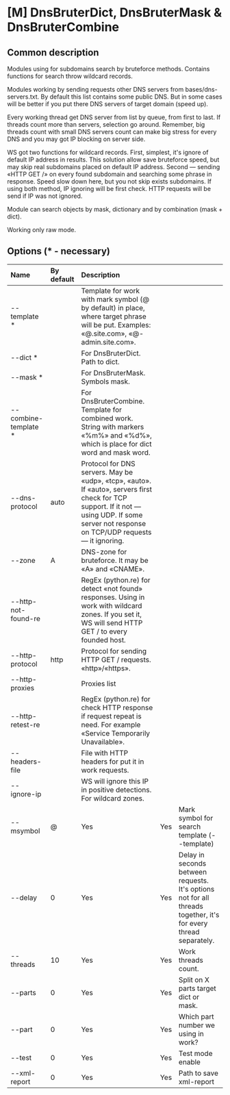 # \[M\] DnsBruterDict, DnsBruterMask & DnsBruterCombine

## Common description

Modules using for subdomains search by bruteforce methods. Contains functions for search throw wildcard records.

Modules working by sending requests other DNS servers from bases/dns-servers.txt. By default this list contains some public DNS. But in some cases will be better if you put there DNS servers of target domain \(speed up\).

Every working thread get DNS server from list by queue, from first to last. If threads count more than servers, selection go around. Remember, big threads count with small DNS servers count can make big stress for every DNS and you may got IP blocking on server side.

WS got two functions for wildcard records. First, simplest, it's ignore of default IP address in results. This solution allow save bruteforce speed, but may skip real subdomains placed on default IP address. Second — sending «HTTP GET /» on every found subdomain and searching some phrase in response. Speed slow down here, but you not skip exists subdomains. If using both method, IP ignoring will be first check. HTTP requests will be send if IP was not ignored.

Module can search objects by mask, dictionary and by combination \(mask + dict\).

Working only raw mode.

## Options \(\* - necessary\)

| Name | By default | Description |  |  |
| :--- | :--- | :--- | :--- | :--- |
| --template \* |  | Template for work with mark symbol \(@ by default\) in place, where target phrase will be put. Examples:  «@.site.com», «@-admin.site.com». |  |  |
| --dict \* |  | For DnsBruterDict. Path to dict. |  |  |
| --mask \* |  | For DnsBruterMask. Symbols mask. |  |  |
| --combine-template \* |  | For DnsBruterCombine. Template for combined work. String with markers «%m%» and «%d%», which is place for dict word and mask word. |  |  |
| --dns-protocol | auto | Protocol for DNS servers. May be «udp», «tcp», «auto». If «auto», servers first check for TCP support. If it not — using UDP. If some server not response on TCP/UDP requests — it ignoring. |  |  |
| --zone | A | DNS-zone for bruteforce. It may be «А» and «CNAME». |  |  |
| --http-not-found-re |  | RegEx \(python.re\) for detect «not found» responses. Using in work with wildcard zones. If you set it, WS will send HTTP GET / to every founded host. |  |  |
| --http-protocol | http | Protocol for sending HTTP GET / requests. «http»/«https». |  |  |
| --http-proxies |  | Proxies list |  |  |
| --http-retest-re |  | RegEx \(python.re\) for check HTTP response if request repeat is need. For example «Service Temporarily Unavailable». |  |  |
| --headers-file |  | File with HTTP headers for put it in work requests. |  |  |
| --ignore-ip |  | WS will ignore this IP in positive detections. For wildcard zones. |  |  |
| --msymbol | @ | Yes | Yes | Mark symbol for search template \(--template\) |
| --delay | 0 | Yes | Yes | Delay in seconds  between requests. It's options not for all threads together, it's for every thread separately. |
| --threads | 10 | Yes | Yes | Work threads count. |
| --parts | 0 | Yes | Yes | Split on X parts target dict or mask. |
| --part | 0 | Yes | Yes | Which part number we using in work? |
| --test | 0 | Yes | Yes | Test mode enable |
| --xml-report | 0 | Yes | Yes | Path to save xml-report |

